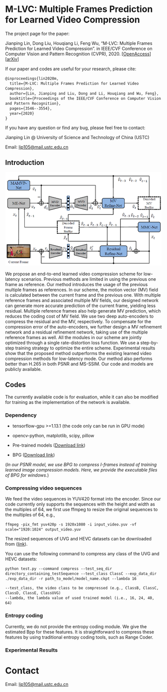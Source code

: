 # M-LVC: Multiple Frames Prediction for Learned Video Compression

The project page for the paper:

Jianping Lin, Dong Liu, Houqiang Li, Feng Wu, “M-LVC: Multiple Frames Prediction for Learned Video Compression”. in IEEE/CVF Conference on Computer Vision and Pattern Recognition (CVPR), 2020. [[OpenAccess](https://openaccess.thecvf.com/content_CVPR_2020/html/Lin_M-LVC_Multiple_Frames_Prediction_for_Learned_Video_Compression_CVPR_2020_paper.html)][[arXiv](https://arxiv.org/abs/2004.10290)]

If our paper and codes are useful for your research, please cite:
```
@inproceedings{lin2020m,
  title={M-LVC: Multiple Frames Prediction for Learned Video Compression},
  author={Lin, Jianping and Liu, Dong and Li, Houqiang and Wu, Feng},
  booktitle={Proceedings of the IEEE/CVF Conference on Computer Vision and Pattern Recognition},
  pages={3546--3554},
  year={2020}
}
```
If you have any question or find any bug, please feel free to contact:

Jianping Lin @ University of Science and Technology of China (USTC)

Email: ljp105@mail.ustc.edu.cn

## Introduction

![ ](Figures/M-LVC.PNG)

We propose an end-to-end learned video compression scheme for low-latency scenarios. Previous methods are limited in using the previous one frame as reference. Our method introduces the usage of the previous multiple frames as references. In our scheme, the motion vector (MV) field is calculated between the current frame and the previous one. With multiple reference frames and associated multiple MV fields, our designed network can generate more accurate prediction of the current frame, yielding less residual. Multiple reference frames also help generate MV prediction, which reduces the coding cost of MV field. We use two deep auto-encoders to compress the residual and the MV, respectively. To compensate for the compression error of the auto-encoders, we further design a MV refinement network and a residual refinement network, taking use of the multiple reference frames as well. All the modules in our scheme are jointly optimized through a single rate-distortion loss function. We use a step-by-step training strategy to optimize the entire scheme. Experimental results show that the proposed method outperforms the existing learned video compression methods for low-latency mode. Our method also performs better than H.265 in both PSNR and MS-SSIM. Our code and models are publicly available.

## Codes
The currently available code is for evaluation, while it can also be modified for training as the implementation of the network is available.

### Dependency
- tensorflow-gpu >=1.13.1 (the code only can be run in GPU mode)

- opencv-python, matplotlib, scipy, pillow

- Pre-trained models ([Download link]())

- BPG ([Download link](https://bellard.org/bpg/))

(*In our PSNR model, we use BPG to compress I-frames instead of training learned image compression models. Here, we provide the executable files of BPG for windows.*)

### Compressing video sequences

We feed the video sequences in YUV420 format into the encoder. Since our code currently only supports the sequences with the height and width as the multiples of 64, we first use ffmpeg to resize the original sequences to the multiples of 64, e.g.,
```
ffmpeg -pix_fmt yuv420p -s 1920x1080 -i input_video.yuv -vf scale="1920:1024" output_video.yuv
```
The resized sequences of UVG and HEVC datasets can be downloaded from ([link]()).

You can use the following command to compress any class of the UVG and HEVC datasets:

```
python test.py --command compress --test_seq_dir directory_containing_testSequence --test_class ClassC --exp_data_dir ./exp_data_dir -r path_to_model/model_name.ckpt --lambda 16
```
```
--test_class, the video class to be compressed (e.g., ClassB, ClassC, ClassD, ClassE, ClassUVG)
--lambda, the lambda value of used trained model (i.e., 16, 24, 40, 64)
```

### Entropy coding
Currently, we do not provide the entropy coding module. We give the estimated Bpp for these features. It is straightforward to compress these features by using traditional entropy coding tools, such as Range Coder.

### Experimental Results

# Contact
Email: ljp105@mail.ustc.edu.cn
